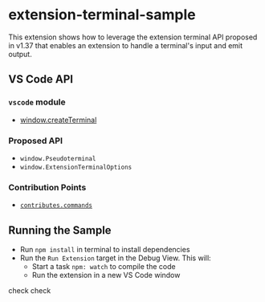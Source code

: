 # extension-terminal-sample

This extension shows how to leverage the extension terminal API proposed in v1.37 that enables an extension to handle a terminal's input and emit output.

## VS Code API

### `vscode` module

- [window.createTerminal](https://code.visualstudio.com/api/references/vscode-api#window.createTerminal)

### Proposed API

- `window.Pseudoterminal`
- `window.ExtensionTerminalOptions`

### Contribution Points

- [`contributes.commands`](https://code.visualstudio.com/api/references/contribution-points#contributes.commands)

## Running the Sample

- Run `npm install` in terminal to install dependencies
- Run the `Run Extension` target in the Debug View. This will:
	- Start a task `npm: watch` to compile the code
	- Run the extension in a new VS Code window

check check